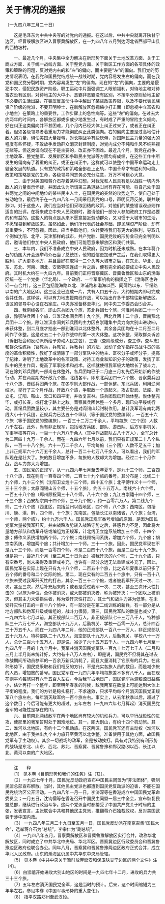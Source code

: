 # 关于情况的通报  
（一九四八年三月二十日）  
  
　　这是毛泽东为中共中央写的对党内的通报。在这以后，中共中央就离开陕甘宁边区，经晋绥解放区进入晋察冀解放区，在一九四八年五月到达河北省西部平山县的西柏坡村。   
  
　　一、最近几个月，中央集中全力解决在新形势下面关于土地改革方面、关于工商业方面、关于统一战线方面、关于整党方面、关于新区工作方面的各项具体的政策和策略的问题，反对党内右的和“左”的偏向，而主要是“左”的偏向。我们党的历史情况表明，在我党和国民党结成统一战线时期，党内容易发生右的偏向，而在我党和国民党分裂时期，党内容易发生“左”的偏向。现在的“左”的偏向，主要的是侵犯中农，侵犯民族资产阶级，职工运动中片面强调工人眼前福利，对待地主和对待富农没有区别，对待地主的大中小、恶霸非恶霸没有区别，不按平分原则给地主留下必要的生活出路，在镇压反革命斗争中越出了某些政策界限，以及不要代表民族资产阶级的党派，不要开明绅士，在新解放区忽视缩小打击面（即忽视中立富农和小地主）在策略上的重要性，工作步骤上的急性病等。这些“左”的偏向，在过去大约两年的时间内，各解放区都或多或少地发生过，有时成了严重的冒险主义倾向。好在纠正这类偏向并不甚困难，几个月内已经大体上纠正过来了，或者正在纠正着。但须各级领导者着重用力才能彻底纠正此类偏向。右的偏向主要是过高地估计敌人的力量，惧怕美国大量援蒋，对长期战争有些厌倦，对国际民主力量的强大的程度有些怀疑，不敢放手发动群众消灭封建制度，对党内成分不纯和作风不纯熟视无睹等。但这类偏向现在不是主要的，改正亦不困难。最近几个月，我党在战争、土地改革、整党整军、发展新区和争取民主党派等方面均有成绩，在这些工作中所发生的偏向有了着重的纠正，或正在纠正中，这样就可以使整个中国革命运动走上健全发展的轨道。只有党的政策和策略全部走上正轨，中国革命才有胜利的可能。政策和策略是党的生命，各级领导同志务必充分注意，万万不可粗心大意。   
　　二、由于对美国和蒋介石存着某种幻想，对我党和人民具有足以战胜一切内外敌人的力量表示怀疑，并因此认为所谓第三条道路⑴尚有存在可能、将自己处于国共两党之间的中间地位的某些民主人士，在国民党的突然的攻势之下，使自己处于被动地位，最后终于在一九四八年一月间采用我党的口号，声明反蒋反美，联共联苏⑵。对于这些人，我们应当对他们采取团结的政策，对他们的某些错误观点则作适当的批评。在将来成立中央人民政府时，邀请他们一部分人参加政府工作是必要的和有益的。这些人的特点是从来不愿意接近劳动群众，又习惯于大城市的生活，不愿轻易到解放区来。虽然如此，他们所代表的社会基础，即民族资产阶级，却有其重要性，不可忽视。因此，应当争取他们。估计要待我们有更大的胜利，夺取几个例如沈阳、北平、天津那样的城市，共产党胜、国民党败的形势业已完全判明以后，邀请他们参加中央人民政府，他们可能愿意来解放区和我们共事。   
　　三、本年内，我们不准备成立中央人民政府，因为时机还未成熟。在本年蒋介石的伪国大开会选举蒋介石当了总统⑶，他的威信更加破产之后，在我们取得更大胜利，扩大更多地方，并且最好在取得一二个头等大城市之后，在东北、华北、山东、苏北、河南、湖北、安徽等区连成一片之后，便有完全的必要成立中央人民政府。其时机大约在一九四九年。目前我们正将晋察冀区、晋冀鲁豫区和山东的渤海区统一在一个党委（华北局）、一个政府、一个军事机构的指挥之下（渤海区也许迟一点合并），这三区包括陇海路以北、津浦路和渤海以西、同蒲路以东、平绥路以南的广大地区⑷。这三区业已连成一片，共有人口五千万，大约短期内即可完成合并任务。这样做，可以有力地支援南线作战，可以抽出许多干部输往新解放区。该区的领导中心设在石家庄。中央亦准备移至华北，同中央工作委员会⑸合并。   
　　四、我南线各军，即山东兵团九个旅，苏北兵团七个旅，河淮间兵团二十一个旅，豫鄂陕兵团十个旅，江淮汉水间兵团十九个旅，西北兵团十二个旅，晋南豫北兵团十二个旅，除江淮汉水间刘邓兵团的主力因白崇禧集中兵力向大别山进攻⑹，未获休整，到二月底才抽出一部到淮河以北休整外，其余各兵团均在十二月至二月间作了休整。这是过去二十个月作战中的第一次大休整。这次休整，采取群众诉苦（诉旧社会和反动派所给予劳动人民之苦）、三查（查阶级成分，查工作，查斗志）和群众性练兵（官教兵，兵教官，兵教兵）的方法，发动了全军指挥员战斗员的高度的革命积极性，教好了或清除了一部分军队中的地主、富农分子或坏分子，提高了纪律，讲明了土地改革中的各项政策、对待工商业和知识分子的政策，发扬了军队中的民主作风，提高了军事技术和战术。这样就使得我军极大地增长了战斗力。现在除刘邓兵团的一部尚在休整外，各兵团均已于二月底三月初先后开始新的作战行动，并在两星期内歼敌九个旅。北线各军，即东北兵团四十六个旅、晋察冀兵团十八个旅、晋绥兵团两个旅，在冬季则大部作战，一部休整。东北兵团，利用辽河结冰，举行了三个月作战，歼敌八个旅，争取敌一个旅起义，攻占彰武、法库、新立屯、辽阳、鞍山、营口和四平街，并收复吉林。该兵团现已开始休整。俟休整完毕，或打长春，或打北宁路上之敌。晋察冀兵团休整一个多月，现已向平绥线行动。晋绥兵团数量较小，其主要任务是对阎锡山起钳制作用。总计我军现有南北两线大小十个兵团，正规兵力已达五十个纵队（等于国民党的整编师），一百五十六个旅（等于国民党的整编旅），一百三十二万二千余人，平均每旅（三个团）人数八千左右。此外，尚有非正规军，包括地方兵团、部队、游击队、后方军事机关、军事学校等在内，一百一十六万八千余人（其中作战部队占八十万人），全军总计为二百四十九万一千余人。而在一九四六年七月以前，我们只有正规军二十八个纵队，一百一十八个旅，六十一万二千余人，平均每旅（三个团）人数不足五千；加上非正规军六十六万五千余人，总计一百二十七万八千余人。可以看出，我们的军队现在是壮大了。旅的数目增加不多，每旅的人数却大为增加。经过二十个月作战，战斗力亦大为增加。   
　　五、国民党的正规军，从一九四六年七月至去年夏季，是九十三个师，二百四十八个旅，现在则有一百零四个师，二百七十九个旅的番号。其分布是：北线二十九个师，九十三个旅（沈阳卫立煌十三个师，四十五个旅；北平傅作义十一个师，三十三个旅；太原阎锡山五个师，十五个旅），约五十五万人。南线六十六个师，一百五十八个旅（郑州顾祝同三十八个师，八十六个旅；九江白崇禧十四个师，三十三个旅；西安胡宗南十四个师，三十九个旅），约一百零六万人。第二线九个师，二十八个旅（西北区，包括兰州以西地区，四个师，八个旅；西南区，包括川、康、滇、黔，四个师，十个旅；东南区，包括长江以南诸省，八个旅；台湾，一个师，两个旅），约十九万六千人。国民党正规军番号增加的原因，是因为国民党军大量被我军歼灭，并由战略攻势转入战略守势之后，甚感兵力不足，因此将大量地方部队和伪军升级或编组为正规军，计北线卫立煌系统增加三个师，十四个旅；傅作义系统增加两个师，六个旅；南线顾祝同系统，增加六个师，九个旅；胡宗南系统，增加两个旅；共计增加十一个师，三十一个旅。因此，国民党军现在不是九十三个师，而是一百零四个师，不是二百四十八个旅，而是二百七十九个旅。但是第一，最近几个月（至三月二十日为止）被我歼灭的六个师，二十九个旅，只有空番号，尚未来得及重建或补充，也许有一部分永远无法重建或补充了，因此，国民党军在实际上现在只有九十八个师，二百五十个旅，比之去年夏季以前只多了五个师的番号和二个实际的旅。第二，现在实有的二百五十个旅中，只有一百十八个旅未受过我军歼灭性的打击，其余一百三十二个旅，或者被我军歼灭过一次、二次，甚至三次，然后补充起来的；或者是受过我军一次、二次，甚至三次歼灭性打击的（以旅为单位，全体被消灭，或大部被消灭者，称为被歼灭；一个团以上被消灭，但其主力未受损失者，称为受歼灭性打击），其士气和战斗力甚为低落。在未受歼灭性打击的一百十八个旅中，有一部分是在第二线训练的新兵，有一部分是从地方部队和伪军升级或编组的，战斗力很弱。第三，国民党军队的数量也减少了。一九四六年七月以前，其正规部队二百万人，非正规部队七十三万八千人，特种部队三十六万七千人，海空部队十九万人，后勤机关、学校一百零一万人，总计四百三十万五千人。而在一九四八年二月，他的正规部队一百八十一万人，非正规部队五十六万人，特种部队二十八万人，海空部队十九万人，后勤机关、学校八十一万人，总计三百六十五万人，即是说，减少了六十五万五千人。一九四六年七月至一九四八年一月的十九个月中，我军共消灭国民党军队一百九十七万七千人（二月和三月上半月尚未统计好，大约有十八万人左右），即是说，国民党不但将其在过去作战期间所动员参军的一百余万新兵消耗了，而且大量消耗了它原有的兵力。在此种形势下，国民党采取和我们相反的方针，不是充实各旅人员的数目，而是减少旅的人员，增加旅的番号。国民党军在一九四六年平均每旅差不多有八千人，而在现在则平均每旅只有六千五百人左右。今后我军占地日广，国民党军兵源粮源日益缩小，估计再打一个整年，即至明年春季的时候，敌我两军在数量上可能达到大体上平衡的程度。我们的方针是稳扎稳打，不求速效，只求平均每个月消灭国民党正规军八个旅左右，每年消灭敌军约一百个旅左右。事实上，从去年秋季以后，超过了这个数目；今后可能有更大的超过。五年左右（一九四六年七月算起）消灭国民党全军的可能性是存在的⑺。   
　　六、目前南北两线敌军在两个地区尚有较大的机动兵力，可以举行战役性的进攻，使那里的我军暂时处于困难地位。其一，即大别山，有约十四个机动旅。其二，淮河以北地区，有约十二个机动旅。在这两区，国民党军还有主动权（淮河以北地区，由于我抽出九个主力旅开至黄河以北休整，准备使用于其他方面，故国民党军有了主动权）。其余一切战场的敌军，全是被动挨打。具有对我特别有利形势的战场是东北、山东、西北、苏北、晋察冀、晋冀鲁豫和郑汉路⑻以西、长江以北、黄河以南的广大地区。   
  
  
------------------  
　　注　　释   
　　〔1〕 见本卷《目前形势和我们的任务》注〔12〕。   
　　〔2〕一九四七年十月，国民党反动政府宣布中国民主同盟为“非法团体”，强制民盟总部宣布解散。当时，其他民主党派也都遭到国民党反动派的迫害，不能在国民党统治区公开活动。一九四八年一月一日，李济深等在香港成立中国国民党革命委员会；一月五日，沈钧儒等在香港召开中国民主同盟一届三中全会，宣布恢复民盟总部，继续进行政治斗争。这两个党派当时都接受了中国共产党关于时局的主张，发表宣言，主张联合中共和其他民主党派，推翻蒋介石独裁政权，反对美国武装干涉中国内政。   
　　〔3〕 一九四八年三月二十九日至五月一日，国民党反动派在南京召集“国民大会”，选举蒋介石为“总统”，李宗仁为“副总统”。   
　　〔4〕一九四八年五月，晋察冀解放区和晋冀鲁豫解放区实行合并，改称华北解放区，同时成立了中共华北中央局、华北军区。晋察冀边区行政委员会和晋冀鲁豫边区政府也联合办公。同年八月，晋察冀和晋冀鲁豫两边区政府正式合并，成立华北人民政府。山东的渤海区仍属中共华东中央局管辖。   
　　〔5〕 见本卷《中共中央关于暂时放弃延安和保卫陕甘宁边区的两个文件》注〔4〕。   
　　〔6〕白崇禧开始进攻大别山地区的时间是一九四七年十二月，进攻的兵力共三十三个旅。   
　　〔7〕五年左右消灭国民党全军，这是当时的预计。后来，这个时间缩短为三年半左右。参见本卷《中国军事形势的重大变化》。   
　　〔8〕 指平汉路郑州至武汉段。   